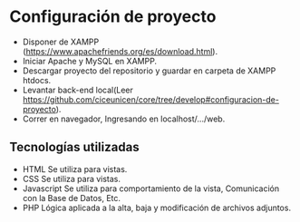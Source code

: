 # Configuración de proyecto
- Disponer de XAMPP (https://www.apachefriends.org/es/download.html).
- Iniciar Apache y MySQL en XAMPP.
- Descargar proyecto del repositorio y guardar en carpeta de XAMPP htdocs.
- Levantar back-end local(Leer https://github.com/ciceunicen/core/tree/develop#configuracion-de-proyecto).
- Correr en navegador, Ingresando en localhost/.../web.

## Tecnologías utilizadas
- HTML Se utiliza para vistas.
- CSS Se utiliza para vistas.
- Javascript Se utiliza para comportamiento de la vista, Comunicación con la Base de Datos, Etc.
- PHP Lógica aplicada a la alta, baja y modificación de archivos adjuntos.
